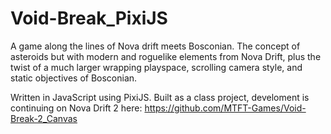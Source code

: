 # Void-Break_PixiJS
A game along the lines of Nova drift meets Bosconian. The concept of asteroids but with modern and roguelike elements from Nova Drift, plus the twist of a much larger wrapping playspace, scrolling camera style, and static objectives of Bosconian. 

Written in JavaScript using PixiJS. Built as a class project, develoment is continuing on Nova Drift 2 here: https://github.com/MTFT-Games/Void-Break-2_Canvas
